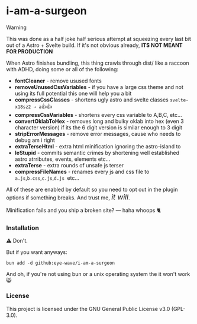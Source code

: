 # i-am-a-surgeon

> [!WARNING]
> This was done as a half joke half serious attempt at squeezing every last bit out of a Astro + Svelte build. If it's not obvious already, **ITS NOT MEANT FOR PRODUCTION**

When Astro finishes bundling, this thing crawls through dist/ like a raccoon with ADHD, doing some or all of the following:

- **fontCleaner** - remove usused fonts
- **removeUnusedCssVariables** - if you have a large css theme and not using its full potential this one will help you a bit
- **compressCssClasses** - shortens ugly astro and svelte classes `svelte-x18sz2 → a`👍👍
- **compressCssVariables** - shortens every css variable to A,B,C, etc...
- **convertOklabToHex** - removes long and bulky oklab into hex (even 3 character version) if its the 6 digit version is similar enough to 3 digit
- **stripErrorMessages** - remove error messages, cause who needs to debug am i right
- **extraTerseHtml** - extra html minification ignoring the astro-island to
- **leStupid** - commits semantic crimes by shortening well established astro atrributes, events, elements etc...
- **extraTerse** - extra rounds of unsafe js terser
- **compressFileNames** - renames every js and css file to `a.js`,`b.css`,`c.js`,`d.js `etc...

All of these are enabled by default so you need to opt out in the plugin options if something breaks. And trust me, <i style="font-size:1.2rem">it will</i>.

Minification fails and you ship a broken site? — haha whoops 🐈

### Installation

⚠️ Don't.

But if you want anyways:

```
bun add -d github:eye-wave/i-am-a-surgeon
```

And oh, if you're not using bun or a unix operating system the it won't work 😸

### License

This project is licensed under the GNU General Public License v3.0 (GPL-3.0).
